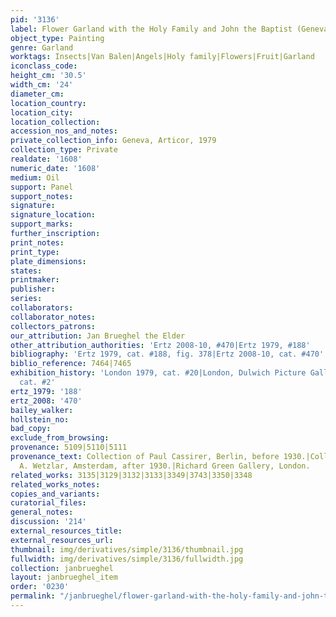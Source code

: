 ```yaml
---
pid: '3136'
label: Flower Garland with the Holy Family and John the Baptist (Geneva)
object_type: Painting
genre: Garland
worktags: Insects|Van Balen|Angels|Holy family|Flowers|Fruit|Garland
iconclass_code:
height_cm: '30.5'
width_cm: '24'
diameter_cm:
location_country:
location_city:
location_collection:
accession_nos_and_notes:
private_collection_info: Geneva, Articor, 1979
collection_type: Private
realdate: '1608'
numeric_date: '1608'
medium: Oil
support: Panel
support_notes:
signature:
signature_location:
support_marks:
further_inscription:
print_notes:
print_type:
plate_dimensions:
states:
printmaker:
publisher:
series:
collaborators:
collaborator_notes:
collectors_patrons:
our_attribution: Jan Brueghel the Elder
other_attribution_authorities: 'Ertz 2008-10, #470|Ertz 1979, #188'
bibliography: 'Ertz 1979, cat. #188, fig. 378|Ertz 2008-10, cat. #470'
biblio_reference: 7464|7465
exhibition_history: 'London 1979, cat. #20|London, Dulwich Picture Gallery, 1996,
  cat. #2'
ertz_1979: '188'
ertz_2008: '470'
bailey_walker:
hollstein_no:
bad_copy:
exclude_from_browsing:
provenance: 5109|5110|5111
provenance_text: Collection of Paul Cassirer, Berlin, before 1930.|Collection of H.
  A. Wetzlar, Amsterdam, after 1930.|Richard Green Gallery, London.
related_works: 3135|3129|3132|3133|3349|3743|3350|3348
related_works_notes:
copies_and_variants:
curatorial_files:
general_notes:
discussion: '214'
external_resources_title:
external_resources_url:
thumbnail: img/derivatives/simple/3136/thumbnail.jpg
fullwidth: img/derivatives/simple/3136/fullwidth.jpg
collection: janbrueghel
layout: janbrueghel_item
order: '0230'
permalink: "/janbrueghel/flower-garland-with-the-holy-family-and-john-the-baptist-geneva"
---
```

